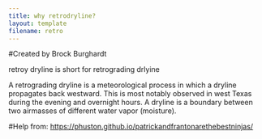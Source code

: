 ```yaml
---
title: why retrodryline?
layout: template
filename: retro
---
```


#Created by Brock Burghardt

retroy dryline is short for retrograding drlyine

A retrograding dryline is a meteorological process in which a dryline propagates back westward.
This is most notably observed in west Texas during the evening and overnight hours.
A dryline is a boundary between two airmasses of different water vapor (moisture).

#Help from: https://phuston.github.io/patrickandfrantonarethebestninjas/
